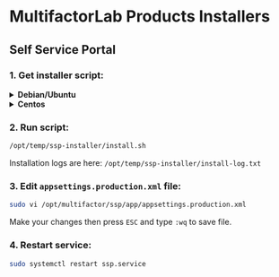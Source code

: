# MultifactorLab Products Installers

## Self Service Portal

### 1. Get installer script:

<details><summary><b>Debian/Ubuntu</b></summary>

  ```sh
  sudo mkdir -p /opt/temp/ssp-installer && sudo chmod a+w /opt/temp/ssp-installer
  wget -q -O /opt/temp/ssp-installer/install.sh https://raw.githubusercontent.com/MultifactorLab/Install/main/src/ssp/install.sh
  sudo chmod +x /opt/temp/ssp-installer/install.sh
  ```
</details>

<details><summary><b>Centos</b></summary>

  ```sh
  sudo mkdir -p /opt/temp/ssp-installer && sudo chmod a+w /opt/temp/ssp-installer
  yum list installed | grep wget || sudo yum install -y wget
  wget -q -O /opt/temp/ssp-installer/install.sh https://raw.githubusercontent.com/MultifactorLab/Install/main/src/ssp/install.sh
  sudo chmod +x /opt/temp/ssp-installer/install.sh
  ```
</details>

### 2. Run script:
```sh
/opt/temp/ssp-installer/install.sh
```
Installation logs are here: `/opt/temp/ssp-installer/install-log.txt`

### 3. Edit `appsettings.production.xml` file:
```sh
sudo vi /opt/multifactor/ssp/app/appsettings.production.xml
```
Make your changes then press `ESC` and type `:wq` to save file.

### 4. Restart service:
```sh
sudo systemctl restart ssp.service
```
